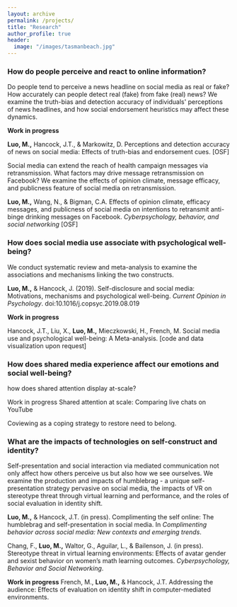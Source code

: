 ```yaml
---
layout: archive
permalink: /projects/
title: "Research"
author_profile: true
header:
  image: "/images/tasmanbeach.jpg"
---
```


### How do people perceive and react to online information?

Do people tend to perceive a news headline on social media as real or fake? How accurately can people detect real (fake) from fake (real) news? We examine the truth-bias and detection accuracy of individuals' perceptions of news headlines, and how social endorsement heuristics may affect these dynamics.

**Work in progress**

**Luo, M.,** Hancock, J.T., & Markowitz, D. Perceptions and detection accuracy of news on social media: Effects of truth-bias and endorsement cues.
[OSF]


Social media can extend the reach of health campaign messages via retransmission. What factors may drive message retransmission on Facebook? We examine the effects of opinion climate, message efficacy, and publicness feature of social media on retransmission.


**Luo, M.,** Wang, N., & Bigman, C.A. Effects of opinion climate, efficacy messages, and publicness of social media on intentions to retransmit anti-binge drinking messages on Facebook. *Cyberpsychology, behavior, and social networking*
[OSF]


### How does social media use associate with psychological well-being?

We conduct systematic review and meta-analysis to examine the associations and mechanisms linking the two constructs.

**Luo, M.,** & Hancock, J. (2019). Self-disclosure and social media: Motivations, mechanisms and psychological well-being. *Current Opinion in Psychology*. doi:10.1016/j.copsyc.2019.08.019

**Work in progress**

Hancock, J.T., Liu, X., **Luo, M.,** Mieczkowski, H., French, M. Social media use and psychological well-being: A Meta-analysis. [code and data visualization upon request]


### How does shared media experience affect our emotions and social well-being?

how does shared attention display at-scale?

Work in progress
Shared attention at scale: Comparing live chats on YouTube

Coviewing as a coping strategy to restore need to belong.

### What are the impacts of technologies on self-construct and identity?

Self-presentation and social interaction via mediated communication not only affect how others perceive us but also how we see ourselves. We examine the production and impacts of humblebrag - a unique self-presentation strategy pervasive on social media, the impacts of VR on stereotype threat through virtual learning and performance, and the roles of social evaluation in identity shift.  

**Luo, M.,** & Hancock, J.T. (in press). Complimenting the self online: The humblebrag and self-presentation in social media. In *Complimenting behavior across social media: New contexts and emerging trends*.


Chang, F., **Luo, M.,** Waltor, G., Aguilar, L., & Bailenson, J. (in press). Stereotype threat in virtual learning environments: Effects of avatar gender and sexist behavior on women’s math learning outcomes. *Cyberpsychology, Behavior and Social Networking*.


**Work in progress**
French, M., **Luo, M.,** & Hancock, J.T. Addressing the audience: Effects of evaluation on identity shift in computer-mediated environments.
